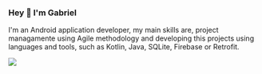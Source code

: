 ### Hey 👋 I'm Gabriel

I'm an Android application developer, my main skills are, project managamente using Agile methodology and developing this projects using languages and tools, such as Kotlin, Java, SQLite, Firebase or Retrofit.

 <img src="https://img.shields.io/badge/LinkedIn-0077B5?style=for-the-badge&logo=linkedin&logoColor=white" />

